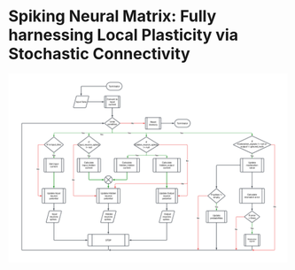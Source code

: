 # Spiking Neural Matrix: Fully harnessing Local Plasticity via Stochastic Connectivity
![Alt text](Workflow_diagram.png)
